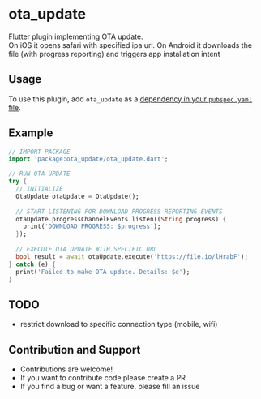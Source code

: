 # ota_update

Flutter plugin implementing OTA update.\
On iOS it opens safari with specified ipa url. 
On Android it downloads the file (with progress reporting) and triggers app installation intent

## Usage

To use this plugin, add `ota_update` as a [dependency in your `pubspec.yaml` file](https://flutter.io/platform-plugins/).

## Example

``` dart
// IMPORT PACKAGE
import 'package:ota_update/ota_update.dart';

// RUN OTA UPDATE 
try {
  // INITIALIZE
  OtaUpdate otaUpdate = OtaUpdate();
  
  // START LISTENING FOR DOWNLOAD PROGRESS REPORTING EVENTS
  otaUpdate.progressChannelEvents.listen((String progress) {
    print('DOWNLOAD PROGRESS: $progress');
  });
  
  // EXECUTE OTA UPDATE WITH SPECIFIC URL
  bool result = await otaUpdate.execute('https://file.io/lHrabF');
} catch (e) {
  print('Failed to make OTA update. Details: $e');
}

```

## TODO
* restrict download to specific connection type (mobile, wifi)

## Contribution and Support

* Contributions are welcome!
* If you want to contribute code please create a PR
* If you find a bug or want a feature, please fill an issue